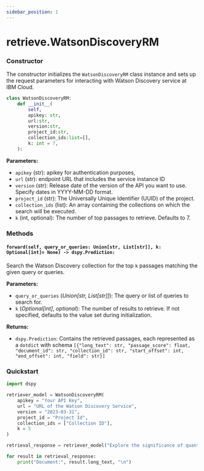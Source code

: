 ```yaml
---
sidebar_position: 1
---
```


# retrieve.WatsonDiscoveryRM

### Constructor

The constructor initializes the `WatsonDiscoveryRM` class instance and sets up the request parameters for interacting with Watson Discovery service at IBM Cloud.

```python
class WatsonDiscoveryRM:
    def __init__(
        self,
        apikey: str,
        url:str,
        version:str,
        project_id:str,
        collection_ids:list=[],
        k: int = 7,
    ):
```

**Parameters:**
- `apikey` (str): apikey for authentication purposes,
- `url` (str): endpoint URL that includes the service instance ID
- `version` (str): Release date of the version of the API you want to use. Specify dates in YYYY-MM-DD format.
- `project_id` (str): The Universally Unique Identifier (UUID) of the project.
- `collection_ids` (list): An array containing the collections on which the search will be executed.
- `k` (int, optional): The number of top passages to retrieve. Defaults to 7.

### Methods

#### `forward(self, query_or_queries: Union[str, List[str]], k: Optional[int]= None) -> dspy.Prediction:`

Search the Watson Discovery collection for the top `k` passages matching the given query or queries.

**Parameters:**
- `query_or_queries` (_Union[str, List[str]]_): The query or list of queries to search for.
- `k` (_Optional[int]_, _optional_): The number of results to retrieve. If not specified, defaults to the value set during initialization.

**Returns:**
- `dspy.Prediction`: Contains the retrieved passages, each represented as a `dotdict` with schema `[{"long_text": str, "passage_score": float, "document_id": str, "collection_id": str, "start_offset": int, "end_offset": int, "field": str}]`

### Quickstart

```python
import dspy

retriever_model = WatsonDiscoveryRM(
    apikey = "Your API Key",
    url = "URL of the Watson Discovery Service",
    version = "2023-03-31",
    project_id = "Project Id",
    collection_ids = ["Collection ID"],
    k = 5
)

retrieval_response = retriever_model("Explore the significance of quantum computing",k=5)

for result in retrieval_response:
    print("Document:", result.long_text, "\n")
```

